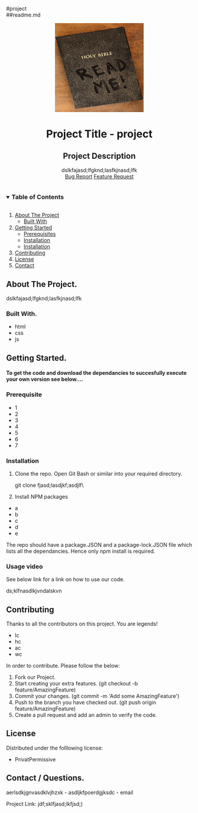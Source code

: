 
  
  #project
  <br/>
  ##readme.md
  <br/>
  <p align="center">
    <a href="jdf;sklfjasd;lkfjsd;">
      <img src="./pic/readme.jpg" alt="Logo" width="240" height="240">
    </a>
    <h1 align="center">Project Title - project</h1> 
    <h2 align="center">Project Description</h2>
    <p align="center">dslkfajasd;lfgknd;lasfkjnasd;lfk    
      <br/>
      <a href="jdf;sklfjasd;lkfjsd;<strong>Link to the repo.</strong></a>
      <br/>
      <br/>
      <a href="jdf;sklfjasd;lkfjsd;/issues">Bug Report</a>
      <a href="jdf;sklfjasd;lkfjsd;/issues">Feature Request</a>
    </p>
  </p>
  
  <details open="open">
    <summary><h3 style="display: inline-block">Table of Contents</h3></summary>
    <ol>
      <li>
        <a href="#about-the-project">About The Project</a>
        <ul>
          <li><a href="#built-with">Built With</a></li>
        </ul>
      </li>
      <li>
        <a href="getting-started">Getting Started</a>
        <ul>
          <li><a href="#prerequisite">Prerequisites</a></li>
          <li><a href="#installation">Installation</a></li>
          <li><a href="#usage-video">Installation</a></li>        
        </ul>
      </li>
      <li><a href="#contributing">Contributing</a></li>
      <li><a href="#license">License</a></li>
      <li><a href="#contact">Contact</a></li>
    </ol>
  </details>
  
  
  ## About The Project.
  
  dslkfajasd;lfgknd;lasfkjnasd;lfk
  
  
  
  ### Built With.
  
  * html 
 * css 
 * js 
 
  
  
  ## Getting Started.
  
  <h4>To get the code and download the dependancies to succesfully execute your own version see below....</h4>
  
  ### Prerequisite
  
  * 1 
 * 2 
 * 3 
 * 4 
 * 5 
 * 6 
 * 7 
 
    
  
  ### Installation
  
  1. Clone the repo.
     Open Git Bash or similar into your required directory.
  
     git clone fjasd;lasdjkf;asdjlf\\
     
  2. Install NPM packages
     
  * a 
 * b 
 * c 
 * d 
 * e 
 
  
  The repo should have a package.JSON and a package-lock.JSON file which lists all the dependancies. Hence only npm install is required. 
     
  
  ### Usage video
  
  See below link for a link on how to use our code.
  
  ds;klfnasdlkjvndalskvn
  
  
  ## Contributing
  
  Thanks to all the contributors on this project. You are legends! 
  
  * lc 
 * hc 
 * ac 
 * wc 
 
  
  In order to contribute. Please follow the below:
  
  1. Fork our Project.
  2. Start creating your extra features. (git checkout -b feature/AmazingFeature)
  3. Commit your changes. (git commit -m 'Add some AmazingFeature')
  4. Push to the branch you have checked out. (git push origin feature/AmazingFeature)
  5. Create a pull request and add an admin to verify the code.
  
  ## License
  
  Distributed under the folllowing license:
  
  * PrivatPermissive
  
  
  ## Contact / Questions.
  
  aerlsdkjgnvasdklvjhzxk - asdljkfpoerdgjksdc - email
  
  Project Link: jdf;sklfjasd;lkfjsd;)
  
  